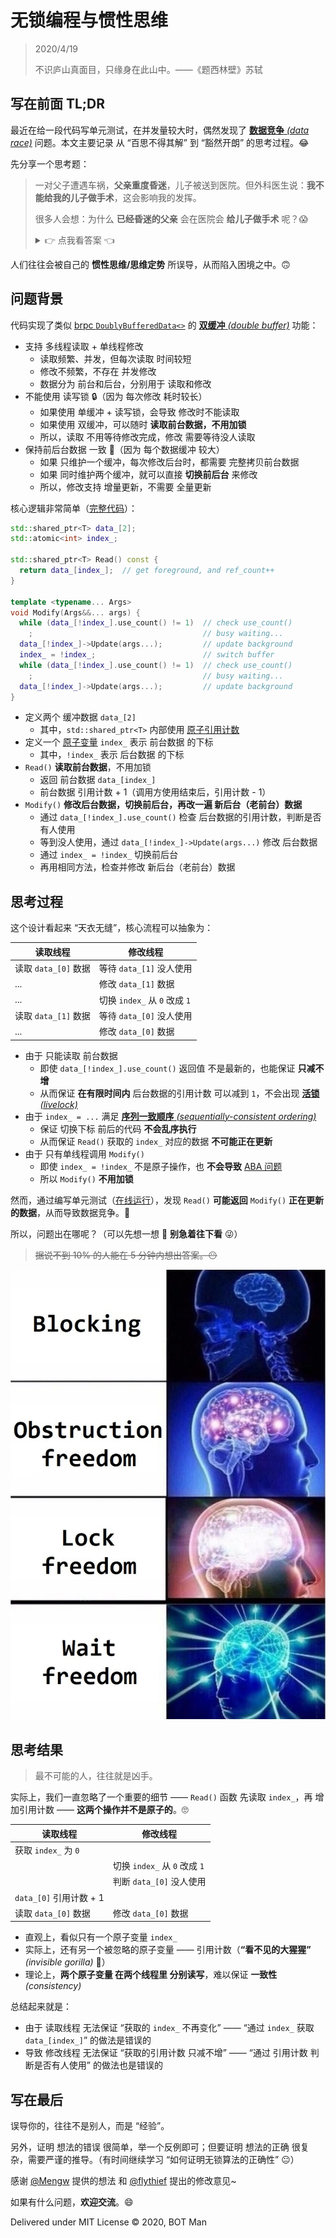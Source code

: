 # 无锁编程与惯性思维

> 2020/4/19
> 
> 不识庐山真面目，只缘身在此山中。——《题西林壁》苏轼

## 写在前面 TL;DR

最近在给一段代码写单元测试，在并发量较大时，偶然发现了 [**数据竞争** _(data race)_](https://en.wikipedia.org/wiki/Race_condition#Data_race) 问题。本文主要记录 从 “百思不得其解” 到 “豁然开朗” 的思考过程。😂

先分享一个思考题：

> 一对父子遭遇车祸，**父亲重度昏迷**，儿子被送到医院。但外科医生说：**我不能给我的儿子做手术**，这会影响我的发挥。
> 
> 很多人会想：为什么 **已经昏迷的父亲** 会在医院会 **给儿子做手术** 呢？😱
> 
> <p><details>
> <summary> 👉 点我看答案 👈 </summary>
> 答案很简单 —— 在人们的刻板印象中，“外科医生” 是男的；而这个题目中，外科医生却是儿子的母亲。
> </details></p>

人们往往会被自己的 **惯性思维/思维定势** 所误导，从而陷入困境之中。🙃

## 问题背景

代码实现了类似 [brpc `DoublyBufferedData<>`](https://github.com/apache/incubator-brpc/blob/master/docs/cn/lalb.md#doublybuffereddata) 的 [**双缓冲** _(double buffer)_](https://en.wikipedia.org/wiki/Multiple_buffering#Double_buffering_in_computer_graphics) 功能：

- 支持 多线程读取 + 单线程修改
  - 读取频繁、并发，但每次读取 时间较短
  - 修改不频繁，不存在 并发修改
  - 数据分为 前台和后台，分别用于 读取和修改
- 不能使用 读写锁 🔒（因为 每次修改 耗时较长）
  - 如果使用 单缓冲 + 读写锁，会导致 修改时不能读取
  - 如果使用 双缓冲，可以随时 **读取前台数据，不用加锁**
  - 所以，读取 不用等待修改完成，修改 需要等待没人读取
- 保持前后台数据 一致 🐾（因为 每个数据缓冲 较大）
  - 如果 只维护一个缓冲，每次修改后台时，都需要 完整拷贝前台数据
  - 如果 同时维护两个缓冲，就可以直接 **切换前后台** 来修改
  - 所以，修改支持 增量更新，不需要 全量更新

核心逻辑非常简单（[完整代码](Lock-Free-and-Inertial-Thinking/atomic_double_buffer.cc)）：

``` cpp
std::shared_ptr<T> data_[2];
std::atomic<int> index_;

std::shared_ptr<T> Read() const {
  return data_[index_];  // get foreground, and ref_count++
}

template <typename... Args>
void Modify(Args&&... args) {
  while (data_[!index_].use_count() != 1)  // check use_count()
    ;                                      // busy waiting...
  data_[!index_]->Update(args...);         // update background
  index_ = !index_;                        // switch buffer
  while (data_[!index_].use_count() != 1)  // check use_count()
    ;                                      // busy waiting...
  data_[!index_]->Update(args...);         // update background
}
```

- 定义两个 缓冲数据 `data_[2]`
  - 其中，`std::shared_ptr<T>` 内部使用 [原子引用计数](https://en.cppreference.com/w/cpp/memory/shared_ptr/use_count)
- 定义一个 [原子变量](https://en.cppreference.com/w/cpp/atomic/atomic) `index_` 表示 前台数据 的下标
  - 其中，`!index_` 表示 后台数据 的下标
- `Read()` **读取前台数据**，不用加锁
  - 返回 前台数据 `data_[index_]`
  - 前台数据 引用计数 + 1（调用方使用结束后，引用计数 - 1）
- `Modify()` **修改后台数据，切换前后台，再改一遍 新后台（老前台）数据**
  - 通过 `data_[!index_].use_count()` 检查 后台数据的引用计数，判断是否有人使用
  - 等到没人使用，通过 `data_[!index_]->Update(args...)` 修改 后台数据
  - 通过 `index_ = !index_` 切换前后台
  - 再用相同方法，检查并修改 新后台（老前台）数据

## 思考过程

这个设计看起来 “天衣无缝”，核心流程可以抽象为：

| 读取线程 | 修改线程 |
|--------|--------|
| 读取 `data_[0]` 数据 | 等待 `data_[1]` 没人使用 |
| ... | 修改 `data_[1]` 数据 |
| ... | 切换 `index_` 从 `0` 改成 `1` |
| 读取 `data_[1]` 数据 | 等待 `data_[0]` 没人使用 |
| ... | 修改 `data_[0]` 数据 |

- 由于 只能读取 前台数据
  - 即使 `data_[!index_].use_count()` 返回值 不是最新的，也能保证 **只减不增**
  - 从而保证 **在有限时间内** 后台数据的引用计数 可以减到 `1`，不会出现 [**活锁** _(livelock)_](https://en.wikipedia.org/wiki/Live-lock#Livelock)
- 由于 `index_ = ...` 满足 [**序列一致顺序** _(sequentially-consistent ordering)_](https://en.cppreference.com/w/cpp/atomic/memory_order#Sequentially-consistent_ordering)
  - 保证 切换下标 前后的代码 **不会乱序执行**
  - 从而保证 `Read()` 获取的 `index_` 对应的数据 **不可能正在更新**
- 由于 只有单线程调用 `Modify()`
  - 即使 `index_ = !index_` 不是原子操作，也 **不会导致** [ABA 问题](https://en.wikipedia.org/wiki/ABA_problem)
  - 所以 `Modify()` **不用加锁**

然而，通过编写单元测试（[在线运行](https://wandbox.org/permlink/idYe1C0QPEnqQa82)），发现 `Read()` **可能返回** `Modify()` **正在更新的数据**，从而导致数据竞争。🤨

所以，问题出在哪呢？（可以先想一想 🤔 **别急着往下看** 😜）

> ~~据说不到 10% 的人能在 5 分钟内想出答案。😶~~

![Fun](Lock-Free-and-Inertial-Thinking/fun.jpg)

## 思考结果

> 最不可能的人，往往就是凶手。

实际上，我们一直忽略了一个重要的细节 —— `Read()` 函数 先读取 `index_`，再 增加引用计数 —— **这两个操作并不是原子的**。🙄

| 读取线程 | 修改线程 |
|--------|--------|
| 获取 `index_` 为 `0` | |
| | 切换 `index_` 从 `0` 改成 `1` |
| | 判断 `data_[0]` 没人使用 |
| `data_[0]` 引用计数 + 1 | |
| 读取 `data_[0]` 数据 | 修改 `data_[0]` 数据 |

- 直观上，看似只有一个原子变量 `index_`
- 实际上，还有另一个被忽略的原子变量 —— 引用计数（**“看不见的大猩猩”** _(invisible gorilla)_ 🦍）
- 理论上，**两个原子变量 在两个线程里 分别读写**，难以保证 **一致性** _(consistency)_

总结起来就是：

- 由于 读取线程 无法保证 “获取的 `index_` 不再变化” —— “通过 `index_` 获取 `data_[index_]`” 的做法是错误的
- 导致 修改线程 无法保证 “获取的引用计数 只减不增” —— “通过 引用计数 判断是否有人使用” 的做法也是错误的

## 写在最后

误导你的，往往不是别人，而是 “经验”。

另外，证明 想法的错误 很简单，举一个反例即可；但要证明 想法的正确 很复杂，需要严谨的推导。（有时间继续学习 “如何证明无锁算法的正确性” 😐）

感谢 [@Mengw](https://github.com/Mengw) 提供的想法 和 [@flythief](https://github.com/thiefuniverse) 提出的修改意见~

如果有什么问题，**欢迎交流**。😄

Delivered under MIT License &copy; 2020, BOT Man
